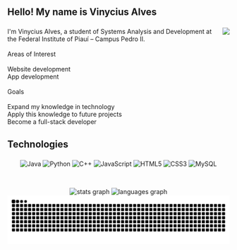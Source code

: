<br clear="both">

<h2 align="left">Hello! My name is Vinycius Alves</h2>

###

<img align="right" height="280" src="https://i.pinimg.com/474x/d7/a3/00/d7a300f337123576456effe9216efca0.jpg"  />

###

<p align="left">I'm Vinycius Alves, a student of Systems Analysis and Development at the Federal Institute of Piauí – Campus Pedro II.<br><br>Areas of Interest<br><br>    Website development<br>    App development<br><br>Goals<br><br>Expand my knowledge in technology<br>Apply this knowledge to future projects<br>Become a full-stack developer</p>

###

<h2 align="left">Technologies</h2>

###
<div align="center">
  
  ![Java](https://img.shields.io/badge/Java-f0ebe3?style=for-the-badge&logo=java&logoColor=black)
  ![Python](https://img.shields.io/badge/Python-f0ebe3?style=for-the-badge&logo=python&logoColor=black)
  ![C++](https://img.shields.io/badge/C++-f0ebe3?style=for-the-badge&logo=c%2B%2B&logoColor=black)
  ![JavaScript](https://img.shields.io/badge/JavaScript-f0ebe3?style=for-the-badge&logo=javascript&logoColor=black)
  ![HTML5](https://img.shields.io/badge/HTML5-f0ebe3?style=for-the-badge&logo=html5&logoColor=black)
  ![CSS3](https://img.shields.io/badge/CSS3-f0ebe3?style=for-the-badge&logo=css3&logoColor=black)
  ![MySQL](https://img.shields.io/badge/MySQL-f0ebe3?style=for-the-badge&logo=mysql&logoColor=black)
  
</div>

###

<h2 align="left"></h2>

###

<br clear="both">

<div align="center">
  <img src="https://github-readme-stats.vercel.app/api?username=VINYCIU51&hide_title=false&hide_rank=false&show_icons=true&include_all_commits=true&count_private=true&disable_animations=false&locale=en&hide_border=true&order=1&custom_title=GitHub%20Stats&bg_color=f0ebe3&title_color=000000&text_color=000000&icon_color=000000&border_color=000000" height="180" alt="stats graph"  />
  <img src="https://github-readme-stats.vercel.app/api/top-langs?username=VINYCIU51&locale=en&hide_title=false&layout=compact&card_width=320&langs_count=6&hide_border=true&order=2&bg_color=f0ebe3&title_color=000000&text_color=000000&border_color=000000" height="180" alt="languages graph"  />
</div>

<picture align="center">
  <source media="(prefers-color-scheme: dark)" srcset="https://raw.githubusercontent.com/VINYCIU51/VINYCIU51/output/github-contribution-grid-snake-dark.svg">
  <source media="(prefers-color-scheme: light)" srcset="https://raw.githubusercontent.com/VINYCIU51/VINYCIU51/output/github-contribution-grid-snake.svg">
  <img align="center" alt="github contribution grid snake animation" src="https://raw.githubusercontent.com/VINYCIU51/VINYCIU51/output/github-contribution-grid-snake-dark.svg">
</picture>
